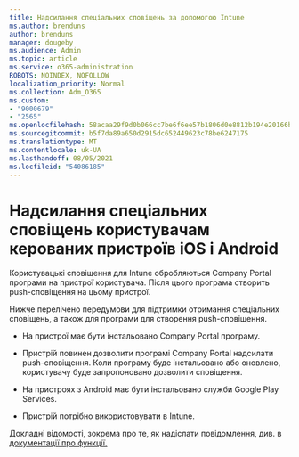 ```yaml
---
title: Надсилання спеціальних сповіщень за допомогою Intune
ms.author: brenduns
author: brenduns
manager: dougeby
ms.audience: Admin
ms.topic: article
ms.service: o365-administration
ROBOTS: NOINDEX, NOFOLLOW
localization_priority: Normal
ms.collection: Adm_O365
ms.custom:
- "9000679"
- "2565"
ms.openlocfilehash: 58acaa29f9d0b066cc7be6f6ee57b1806d0e8812b194e20166b133b7715226a8
ms.sourcegitcommit: b5f7da89a650d2915dc652449623c78be6247175
ms.translationtype: MT
ms.contentlocale: uk-UA
ms.lasthandoff: 08/05/2021
ms.locfileid: "54086185"
---
```

# <a name="how-to-send-custom-notifications-to-the-users-of-managed-ios-and-android-devices"></a>Надсилання спеціальних сповіщень користувачам керованих пристроїв iOS і Android

Користувацькі сповіщення для Intune обробляються Company Portal програми на пристрої користувача. Після цього програма створить push-сповіщення на цьому пристрої.

Нижче перелічено передумови для підтримки отримання спеціальних сповіщень, а також для програми для створення push-сповіщення.

- На пристрої має бути інстальовано Company Portal програму.  

- Пристрій повинен дозволити програмі Company Portal надсилати push-сповіщення. Коли програму буде інстальовано або оновлено, користувачу буде запропоновано дозволити сповіщення.

- На пристроях з Android має бути інстальовано служби Google Play Services.

- Пристрій потрібно використовувати в Intune.

Докладні відомості, зокрема про те, як надіслати повідомлення, див. в [документації про функції.](https://docs.microsoft.com/intune/custom-notifications)
